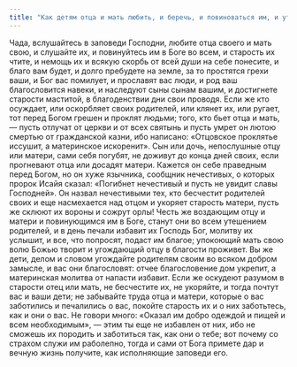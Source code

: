 ```yaml
---
title: "Как детям отца и мать любить, и беречь, и повиноваться им, и утешать их во всем"
---
```


Чада, вслушайтесь в заповеди Господни, любите отца своего и мать свою, и слушайте их, и повинуйтесь им в Боге во всем, и старость их чтите, и немощь их и всякую скорбь от всей души на себе понесите, и благо вам будет, и долго пребудете на земле, за то простятся грехи ваши, и Бог вас помилует, и прославят вас люди, и род ваш благословится навеки, и наследуют сыны сынам вашим, и достигнете старости маститой, в благоденствии дни свои проводя. Если же кто осуждает, или оскорбляет своих родителей, или клянет их, или ругает, тот перед Богом грешен и проклят людьми; того, кто бьет отца и мать, — пусть отлучат от церкви и от всех святынь и пусть умрет он лютою смертью от гражданской казни, ибо написано: «Отцовское проклятье иссушит, а материнское искоренит». Сын или дочь, непослушные отцу или матери, сами себя погубят, не доживут до конца дней своих, если прогневают отца или досадят матери. Кажется он себе праведным перед Богом, но он хуже язычника, сообщник нечестивых, о которых пророк Исайя сказал: «Погибнет нечестивый и пусть не увидит славы Господней». Он назвал нечестивыми тех, кто бесчестит родителей своих и еще насмехается над отцом и укоряет старость матери, пусть же склюют их вороны и сожрут орлы! Честь же воздающим отцу и матери и повинующимся им в Боге, станут они во всем утешением родителей, и в день печали избавит их Господь Бог, молитву их услышит, и все, что попросят, подаст им благое; упокоющий мать свою волю Божью творит и угождающий отцу в благости проживет. Вы же дети, делом и словом угождайте родителям своим во всяком добром замысле, и вас они благословят: отчее благословение дом укрепит, а материнская молитва от напасти избавит. Если же оскудеют разумом в старости отец или мать, не бесчестите их, не укоряйте, и тогда почтут вас и ваши дети; не забывайте труда отца и матери, которые о вас заботились и печалились о вас, покойте старость их и о них заботьтесь, как и они о вас. Не говори много: «Оказал им добро одеждой и пищей и всем необходимым», — этим ты еще не избавлен от них, ибо не сможешь их породить и заботиться так, как они о тебе; вот почему со страхом служи им раболепно, тогда и сами от Бога примете дар и вечную жизнь получите, как исполняющие заповеди его.